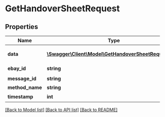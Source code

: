 # GetHandoverSheetRequest

## Properties
Name | Type | Description | Notes
------------ | ------------- | ------------- | -------------
**data** | [**\Swagger\Client\Model\GetHandoverSheetRequestData**](GetHandoverSheetRequestData.md) | è¦æå°äº¤æ¥åçåè£¹è·è¸ªå·åè¡¨ï¼è³å°ä¸ä¸ª | 
**ebay_id** | **string** | åå®¶eBayè´¦æ· | 
**message_id** | **string** | æ¶æ¯ID | 
**method_name** | **string** |  | [optional] 
**timestamp** | **int** | æ¶é´æ³ | 

[[Back to Model list]](../README.md#documentation-for-models) [[Back to API list]](../README.md#documentation-for-api-endpoints) [[Back to README]](../README.md)



